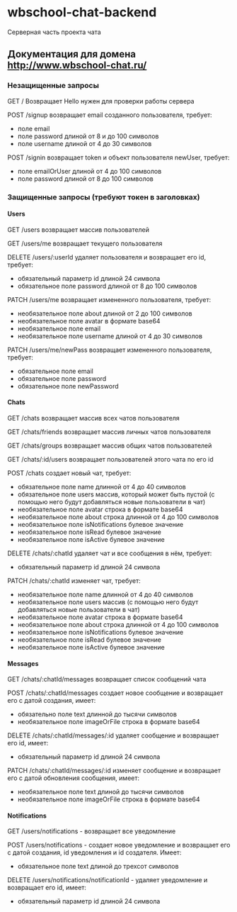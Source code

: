 # wbschool-chat-backend
Серверная часть проекта чата
## Документация для домена http://www.wbschool-chat.ru/

### Незащищенные запросы
GET / Возвращает Hello нужен для проверки работы сервера

POST /signup возвращает email созданного пользователя, требует:
- поле email
- поле password длиной от 8 и до 100 символов
- поле username длиной от 4 до 30 символов

POST /signin возвращает token и объект пользователя newUser, требует:
- поле emailOrUser длиной от 4 до 100 символов
- поле password длиной от 8 до 100 символов

### Защищенные запросы (требуют токен в заголовках)
#### Users
GET /users возвращает массив пользователей

GET /users/me возвращает текущего пользователя

DELETE /users/:userId удаляет пользователя и возвращает его id, требует:
- обязательный параметр id длиной 24 символа
- обязательное поле password длиной от 8 до 100 символов

PATCH /users/me возвращает измененного пользователя, требует:
- необязательное поле about длиной от 2 до 100 символов
- необязательное поле avatar в формате base64
- необязательное поле email
- необязательное поле username длиной от 4 до 30 символов

PATCH /users/me/newPass возвращает измененного пользователя, требует:
- обязательное поле email 
- обязательное поле password
- обязательное поле newPassword

#### Chats
GET /chats возвращает массив всех чатов пользователя

GET /chats/friends возвращает массив личных чатов пользователя

GET /chats/groups возвращает массив общих чатов пользователей

GET /chats/:id/users возвращает пользователей этого чата по его id

POST /chats создает новый чат, требует:
- обязательное поле name длинной от 4 до 40 символов
- обязательное поле users массив, который может быть пустой (с помощью него будут добавляться новые пользователи в чат)
- необязательное поле avatar строка в формате base64
- необязательное поле about строка длинной от 4 до 100 символов
- необязательное поле isNotifications булевое значение
- необязательное поле isRead булевое значение
- необязательное поле isActive булевое значение

DELETE /chats/:chatId удаляет чат и все сообщения в нём, требует:
- обязательный параметр id длиной 24 символа

PATCH /chats/:chatId изменяет чат, требует:
- необязательное поле name длинной от 4 до 40 символов
- необязательное поле users массив (с помощью него будут добавляться новые пользователи в чат)
- необязательное поле avatar строка в формате base64
- необязательное поле about строка длинной от 4 до 100 символов
- необязательное поле isNotifications булевое значение
- необязательное поле isRead булевое значение
- необязательное поле isActive булевое значение

#### Messages

GET /chats/:chatId/messages возвращает список сообщений чата

POST /chats/:chatId/messages создает новое сообщение и возвращает его с датой создания, имеет:
- обязательно поле text длинной до тысячи символов
- необязательное поле imageOrFile строка в формате base64

DELETE /chats/:chatId/messages/:id удаляет сообщение и возвращает его id, имеет:
- обязательный параметр id длиной 24 символа

PATCH /chats/:chatId/messages/:id изменяет сообщение и возвращает его с датой обновления сообщения, имеет:
- необязательное поле text длиной до тысячи символов
- необязательное поле imageOrFile строка в формате base64

#### Notifications

GET /users/notifications - возвращает все уведомление  

POST /users/notifications - создает новое уведомление и возвращает его с датой создания, id уведомления и id создателя. Имеет:
- обязательное поле text длиной до трехсот символов

DELETE /users/notifications/notificationId - удаляет уведомление и возвращает его id, имеет:
- обязательный параметр id длиной 24 символа
